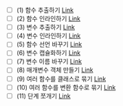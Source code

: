 - [ ] (1) 함수 추출하기 [Link]()
- [ ] (2) 함수 인라인하기 [Link]()
- [ ] (3) 변수 추출하기 [Link]()
- [ ] (4) 변수 인라인하기 [Link]()
- [ ] (5) 함수 선언 바꾸기 [Link]()
- [ ] (6) 변수 캡슐화하기 [Link]()
- [ ] (7) 변수 이름 바꾸기 [Link]()
- [ ] (8) 매개변수 객체 만들기 [Link]()
- [ ] (9) 여러 함수를 클래스로 묶기 [Link]()
- [ ] (10) 여러 함수를 변환 함수로 묶기 [Link]()
- [ ] (11) 단계 쪼개기 [Link]()